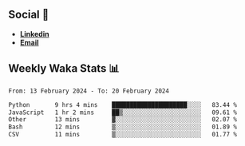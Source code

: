 ## Social 🔗

- [**Linkedin**](https://www.linkedin.com/in/trevorward001/)
- **<a href="mailto:trevorward001@gmail.com">Email<a>**

## Weekly Waka Stats 📊
<!--START_SECTION:waka-->

```txt
From: 13 February 2024 - To: 20 February 2024

Python       9 hrs 4 mins    █████████████████████░░░░   83.44 %
JavaScript   1 hr 2 mins     ██▒░░░░░░░░░░░░░░░░░░░░░░   09.61 %
Other        13 mins         ▓░░░░░░░░░░░░░░░░░░░░░░░░   02.07 %
Bash         12 mins         ▒░░░░░░░░░░░░░░░░░░░░░░░░   01.89 %
CSV          11 mins         ▒░░░░░░░░░░░░░░░░░░░░░░░░   01.77 %
```

<!--END_SECTION:waka-->

<!--

Here are some ideas to get you started:

- 🔭 I’m currently working on (way to add branches committed on)
- 🌱 I’m currently learning Web Frameworks and Machine Learning! (Lisp, JS (react & angular), Python, and __)
- 💬 Ask me about ...
- 📫 How to reach me: 
- 😄 Pronouns: He/Him/His
- ⚡ Fun fact: ...

that-recsys-lab
-->
